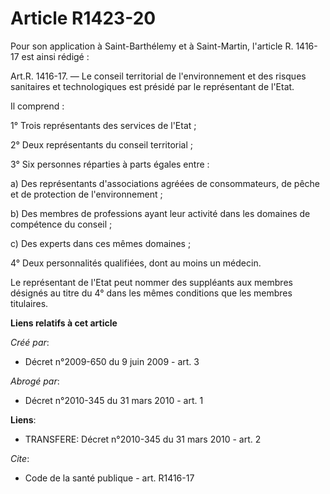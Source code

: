 # Article R1423-20

Pour son application à Saint-Barthélemy et à Saint-Martin, l'article R. 1416-17 est ainsi rédigé : 

Art.R. 1416-17. ― Le conseil territorial de l'environnement et des risques sanitaires et technologiques est présidé par le
représentant de l'Etat. 

Il comprend : 

1° Trois représentants des services de l'Etat ; 

2° Deux représentants du conseil territorial ; 

3° Six personnes réparties à parts égales entre : 

a) Des représentants d'associations agréées de consommateurs, de pêche et de protection de l'environnement ; 

b) Des membres de professions ayant leur activité dans les domaines de compétence du conseil ; 

c) Des experts dans ces mêmes domaines ; 

4° Deux personnalités qualifiées, dont au moins un médecin. 

Le représentant de l'Etat peut nommer des suppléants aux membres désignés au titre du 4° dans les mêmes conditions que les
membres titulaires.

**Liens relatifs à cet article**

_Créé par_:

  - Décret n°2009-650 du 9 juin 2009 - art. 3

_Abrogé par_:

  - Décret n°2010-345 du 31 mars 2010 - art. 1

**Liens**:

  - TRANSFERE: Décret n°2010-345 du 31 mars 2010 - art. 2

_Cite_:

  - Code de la santé publique - art. R1416-17
